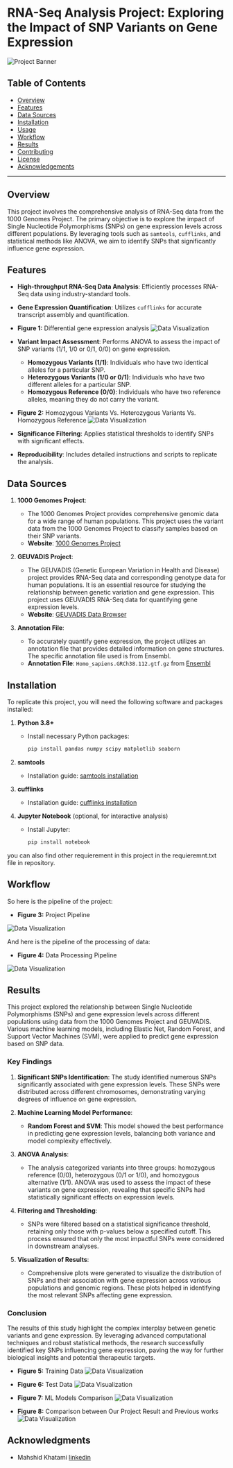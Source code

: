 # RNA-Seq Analysis Project: Exploring the Impact of SNP Variants on Gene Expression

![Project Banner](https://via.placeholder.com/1200x300.png?text=RNA-Seq+Analysis+Project)

## Table of Contents

- [Overview](#overview)
- [Features](#features)
- [Data Sources](#data-sources)
- [Installation](#installation)
- [Usage](#usage)
- [Workflow](#workflow)
- [Results](#results)
- [Contributing](#contributing)
- [License](#license)
- [Acknowledgements](#acknowledgements)

---

## Overview

This project involves the comprehensive analysis of RNA-Seq data from the 1000 Genomes Project. The primary objective is to explore the impact of Single Nucleotide Polymorphisms (SNPs) on gene expression levels across different populations. By leveraging tools such as `samtools`, `cufflinks`, and statistical methods like ANOVA, we aim to identify SNPs that significantly influence gene expression.

## Features

- **High-throughput RNA-Seq Data Analysis**: Efficiently processes RNA-Seq data using industry-standard tools.
- **Gene Expression Quantification**: Utilizes `cufflinks` for accurate transcript assembly and quantification.

- **Figure 1:** Differential gene expression analysis
![Data Visualization](Figures/Cufflinks.png)

- **Variant Impact Assessment**: Performs ANOVA to assess the impact of SNP variants (1/1, 1/0 or 0/1, 0/0) on gene expression.
  - **Homozygous Variants (1/1)**: Individuals who have two identical alleles for a particular SNP.
  - **Heterozygous Variants (1/0 or 0/1)**: Individuals who have two different alleles for a particular SNP.
  - **Homozygous Reference (0/0)**: Individuals who have two reference alleles, meaning they do not carry the variant.

- **Figure 2:** Homozygous Variants Vs. Heterozygous Variants Vs. Homozygous Reference
![Data Visualization](Figures/Homo-Hetro.png)

- **Significance Filtering**: Applies statistical thresholds to identify SNPs with significant effects.
- **Reproducibility**: Includes detailed instructions and scripts to replicate the analysis.


## Data Sources

1. **1000 Genomes Project**: 
   - The 1000 Genomes Project provides comprehensive genomic data for a wide range of human populations. This project uses the variant data from the 1000 Genomes Project to classify samples based on their SNP variants.
   - **Website**: [1000 Genomes Project](http://www.internationalgenome.org/)

2. **GEUVADIS Project**:
   - The GEUVADIS (Genetic European Variation in Health and Disease) project provides RNA-Seq data and corresponding genotype data for human populations. It is an essential resource for studying the relationship between genetic variation and gene expression. This project uses GEUVADIS RNA-Seq data for quantifying gene expression levels.
   - **Website**: [GEUVADIS Data Browser](https://www.ebi.ac.uk/Tools/geuvadis-das/)

3. **Annotation File**: 
   - To accurately quantify gene expression, the project utilizes an annotation file that provides detailed information on gene structures. The specific annotation file used is from Ensembl.
   - **Annotation File**: `Homo_sapiens.GRCh38.112.gtf.gz` from [Ensembl](https://www.ensembl.org)
   

## Installation

To replicate this project, you will need the following software and packages installed:

1. **Python 3.8+**
   - Install necessary Python packages:
     ```bash
     pip install pandas numpy scipy matplotlib seaborn
     ```

2. **samtools**
   - Installation guide: [samtools installation](http://www.htslib.org/download/)

3. **cufflinks**
   - Installation guide: [cufflinks installation](http://cole-trapnell-lab.github.io/cufflinks/install/)

4. **Jupyter Notebook** (optional, for interactive analysis)
   - Install Jupyter:
     ```bash
     pip install notebook
     ```

you can also find other requierement in this project in the requieremnt.txt file in repository.



## Workflow
So here is the pipeline of the project:
- **Figure 3:** Project Pipeline

![Data Visualization](Figures/Pipeline.drawio.png)


And here is the pipeline of the processing of data:
- **Figure 4:** Data Processing Pipeline

![Data Visualization](Figures/Data_Diagram.drawio.png)

## Results

This project explored the relationship between Single Nucleotide Polymorphisms (SNPs) and gene expression levels across different populations using data from the 1000 Genomes Project and GEUVADIS. Various machine learning models, including Elastic Net, Random Forest, and Support Vector Machines (SVM), were applied to predict gene expression based on SNP data.

### Key Findings

1. **Significant SNPs Identification**: The study identified numerous SNPs significantly associated with gene expression levels. These SNPs were distributed across different chromosomes, demonstrating varying degrees of influence on gene expression.

2. **Machine Learning Model Performance**:
   - **Random Forest and SVM**: This model showed the best performance in predicting gene expression levels, balancing both variance and model complexity effectively.

3. **ANOVA Analysis**:
   - The analysis categorized variants into three groups: homozygous reference (0/0), heterozygous (0/1 or 1/0), and homozygous alternative (1/1). ANOVA was used to assess the impact of these variants on gene expression, revealing that specific SNPs had statistically significant effects on expression levels.

4. **Filtering and Thresholding**:
   - SNPs were filtered based on a statistical significance threshold, retaining only those with p-values below a specified cutoff. This process ensured that only the most impactful SNPs were considered in downstream analyses.

5. **Visualization of Results**:
   - Comprehensive plots were generated to visualize the distribution of SNPs and their association with gene expression across various populations and genomic regions. These plots helped in identifying the most relevant SNPs affecting gene expression.

### Conclusion

The results of this study highlight the complex interplay between genetic variants and gene expression. By leveraging advanced computational techniques and robust statistical methods, the research successfully identified key SNPs influencing gene expression, paving the way for further biological insights and potential therapeutic targets.

- **Figure 5:** Training Data
![Data Visualization](Figures/Training_R2.png)

- **Figure 6:** Test Data
![Data Visualization](Figures/Test_R2.png)

- **Figure 7:** ML Models Comparison
![Data Visualization](Figures/ML_comparison.png)

- **Figure 8:** Comparison between Our Project Result and Previous works
![Data Visualization](Figures/comparison_Elastic.png)

## Acknowledgments
- Mahshid Khatami [linkedin](https://www.linkedin.com/in/mahshidkhatami-data-analyst)
